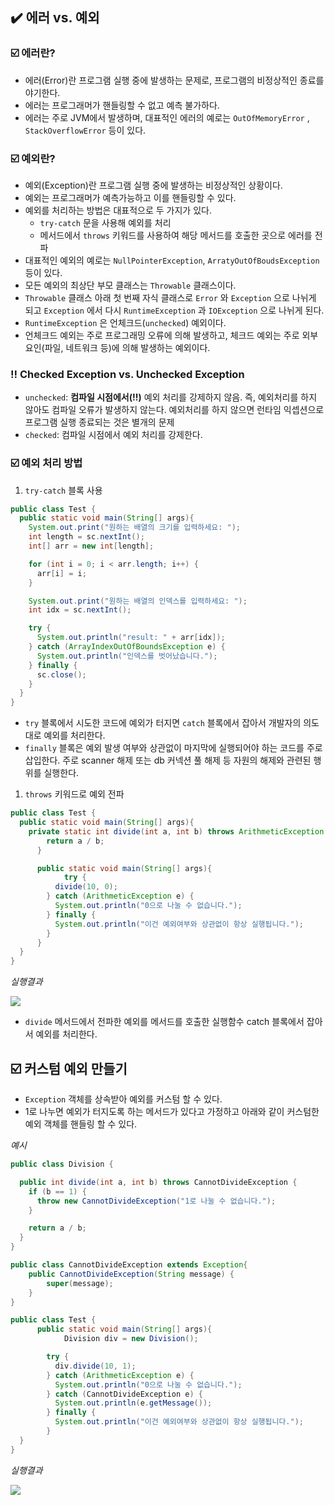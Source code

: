 ## ✔️ 에러 vs. 예외

### ☑️ 에러란?

- 에러(Error)란 프로그램 실행 중에 발생하는 문제로, 프로그램의 비정상적인 종료를 야기한다.
- 에러는 프로그래머가 핸들링할 수 없고 예측 불가하다.
- 에러는 주로 JVM에서 발생하며, 대표적인 에러의 예로는 `OutOfMemoryError` , `StackOverflowError` 등이 있다.

### ☑️ 예외란?

- 예외(Exception)란 프로그램 실행 중에 발생하는 비정상적인 상황이다.
- 예외는 프로그래머가 예측가능하고 이를 핸들링할 수 있다.
- 예외를 처리하는 방법은 대표적으로 두 가지가 있다.
  - `try-catch` 문을 사용해 예외를 처리
  - 메서드에서 `throws` 키워드를 사용하여 해당 메서드를 호출한 곳으로 에러를 전파
- 대표적인 예외의 예로는 `NullPointerException`, `ArratyOutOfBoudsException` 등이 있다.
- 모든 예외의 최상단 부모 클래스는 `Throwable` 클래스이다.
- `Throwable` 클래스 아래 첫 번째 자식 클래스로 `Error` 와 `Exception` 으로 나뉘게 되고 `Exception` 에서 다시 `RuntimeException` 과 `IOException` 으로 나뉘게 된다.
- `RuntimeException` 은 언체크드(`unchecked`) 예외이다.
- 언체크드 예외는 주로 프로그래밍 오류에 의해 발생하고, 체크드 예외는 주로 외부 요인(파일, 네트워크 등)에 의해 발생하는 예외이다.

### ‼️ Checked Exception vs. Unchecked Exception

- `unchecked`: **컴파일 시점에서(!!)** 예외 처리를 강제하지 않음. 즉, 예외처리를 하지 않아도 컴파일 오류가 발생하지 않는다. 예외처리를 하지 않으면 런타임 익셉션으로 프로그램 실행 종료되는 것은 별개의 문제
- `checked`: 컴파일 시점에서 예외 처리를 강제한다.

### ☑️ 예외 처리 방법

1. `try-catch` 블록 사용

```java
public class Test {
  public static void main(String[] args){
    System.out.print("원하는 배열의 크기를 입력하세요: ");
    int length = sc.nextInt();
    int[] arr = new int[length];

    for (int i = 0; i < arr.length; i++) {
      arr[i] = i;
    }

    System.out.print("원하는 배열의 인덱스를 입력하세요: ");
    int idx = sc.nextInt();

    try {
      System.out.println("result: " + arr[idx]);
    } catch (ArrayIndexOutOfBoundsException e) {
      System.out.println("인덱스를 벗어났습니다.");
    } finally {
      sc.close();
    }
  }
}
```

- `try` 블록에서 시도한 코드에 예외가 터지면 `catch` 블록에서 잡아서 개발자의 의도대로 예외를 처리한다.
- `finally` 블록은 예외 발생 여부와 상관없이 마지막에 실행되어야 하는 코드를 주로 삽입한다. 주로 scanner 해제 또는 db 커넥션 풀 해제 등 자원의 해제와 관련된 행위를 실행한다.

1. `throws` 키워드로 예외 전파

```java
public class Test {
  public static void main(String[] args){
    private static int divide(int a, int b) throws ArithmeticException {
	    return a / b;
	  }

	  public static void main(String[] args){
			try {
	      divide(10, 0);
	    } catch (ArithmeticException e) {
	      System.out.println("0으로 나눌 수 없습니다.");
	    } finally {
	      System.out.println("이건 예외여부와 상관없이 항상 실행됩니다.");
	    }
	  }
  }
}
```

_실행결과_

![](https://velog.velcdn.com/images/elma98/post/bd195c3a-3614-4baa-9802-74ce9930e4d6/image.png)

- `divide` 메서드에서 전파한 예외를 메서드를 호출한 실행함수 catch 블록에서 잡아서 예외를 처리한다.

## ☑️ 커스텀 예외 만들기

- `Exception` 객체를 상속받아 예외를 커스텀 할 수 있다.
- 1로 나누면 예외가 터지도록 하는 메서드가 있다고 가정하고 아래와 같이 커스텀한 예외 객체를 핸들링 할 수 있다.

_예시_

```java
public class Division {

  public int divide(int a, int b) throws CannotDivideException {
    if (b == 1) {
      throw new CannotDivideException("1로 나눌 수 없습니다.");
    }

    return a / b;
  }
}

```

```java
public class CannotDivideException extends Exception{
    public CannotDivideException(String message) {
        super(message);
    }
}
```

```java
public class Test {
	  public static void main(String[] args){
			Division div = new Division();

	    try {
	      div.divide(10, 1);
	    } catch (ArithmeticException e) {
	      System.out.println("0으로 나눌 수 없습니다.");
	    } catch (CannotDivideException e) {
	      System.out.println(e.getMessage());
	    } finally {
	      System.out.println("이건 예외여부와 상관없이 항상 실행됩니다.");
	    }
  }
}
```

_실행결과_

![](https://velog.velcdn.com/images/elma98/post/a3346204-1ab9-4f22-ba6c-8ee8a1dcfda0/image.png)
